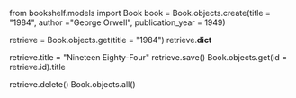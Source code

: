 from bookshelf.models import Book
book = Book.objects.create(title = "1984", author ="George Orwell", publication_year = 1949) 

<!-- Book:1984 -->

retrieve = Book.objects.get(title = "1984")
retrieve.__dict__
<!-- {'id': 1, 'title': '1984', 'author': 'George Orwell', 'publication_year': 1949} -->

retrieve.title = "Nineteen Eighty-Four"
retrieve.save()
Book.objects.get(id = retrieve.id).title
<!-- retrieve'Nineteen Eighty-Four' -->

retrieve.delete()
Book.objects.all()
<!-- <QuerySet []> -->
